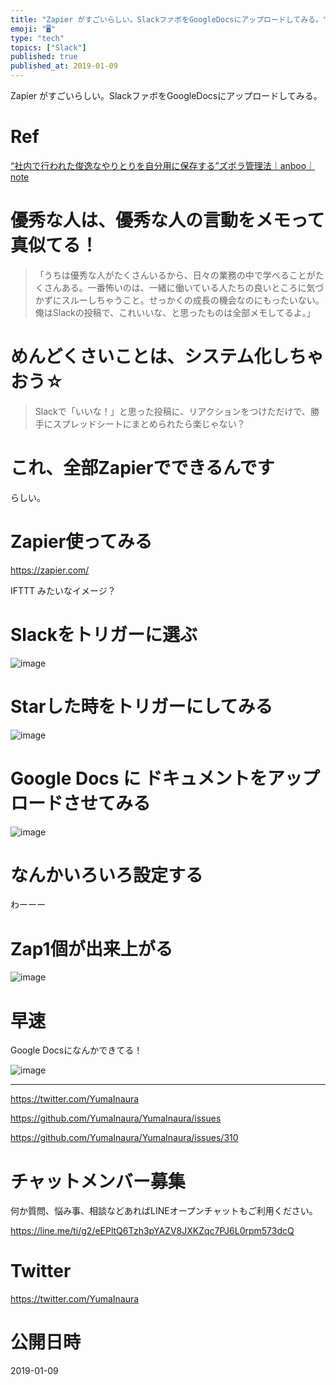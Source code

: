 ```yaml
---
title: "Zapier がすごいらしい。SlackファボをGoogleDocsにアップロードしてみる。"
emoji: "🖥"
type: "tech"
topics: ["Slack"]
published: true
published_at: 2019-01-09
---
```


Zapier がすごいらしい。SlackファボをGoogleDocsにアップロードしてみる。

# Ref

[“社内で行われた俊逸なやりとりを自分用に保存する”ズボラ管理法｜anboo｜note](https://note.mu/anboo/n/n75ddfb260010)

# 優秀な人は、優秀な人の言動をメモって真似てる！

>「うちは優秀な人がたくさんいるから、日々の業務の中で学べることがたくさんある。一番怖いのは、一緒に働いている人たちの良いところに気づかずにスルーしちゃうこと。せっかくの成長の機会なのにもったいない。俺はSlackの投稿で、これいいな、と思ったものは全部メモしてるよ。」

# めんどくさいことは、システム化しちゃおう☆

>Slackで「いいな！」と思った投稿に、リアクションをつけただけで、勝手にスプレッドシートにまとめられたら楽じゃない？

# これ、全部Zapierでできるんです

らしい。

# Zapier使ってみる

https://zapier.com/

IFTTT みたいなイメージ？

# Slackをトリガーに選ぶ

![image](https://user-images.githubusercontent.com/13635059/50871090-de600880-13fd-11e9-86e4-39e49b637ade.png)

# Starした時をトリガーにしてみる

![image](https://user-images.githubusercontent.com/13635059/50871120-f6378c80-13fd-11e9-8c66-ab3ab1f7e09d.png)


# Google Docs に ドキュメントをアップロードさせてみる

![image](https://user-images.githubusercontent.com/13635059/50871178-2ed76600-13fe-11e9-978f-c38602e6d2da.png)

# なんかいろいろ設定する

わーーー

# Zap1個が出来上がる

![image](https://user-images.githubusercontent.com/13635059/50871274-84ac0e00-13fe-11e9-9cb6-bca0d2a2372d.png)

# 早速

Google Docsになんかできてる！

![image](https://user-images.githubusercontent.com/13635059/50871360-a907ea80-13fe-11e9-8cb6-1a3d1ca03104.png)

---

https://twitter.com/YumaInaura

https://github.com/YumaInaura/YumaInaura/issues

https://github.com/YumaInaura/YumaInaura/issues/310








<!-- Update From Qiita API -->

# チャットメンバー募集


何か質問、悩み事、相談などあればLINEオープンチャットもご利用ください。

https://line.me/ti/g2/eEPltQ6Tzh3pYAZV8JXKZqc7PJ6L0rpm573dcQ





# Twitter


https://twitter.com/YumaInaura


<!-- Update From Qiita API -->



# 公開日時

2019-01-09
